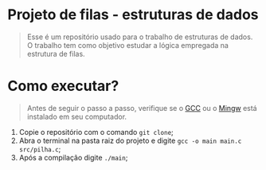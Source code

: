 # Projeto de filas - estruturas de dados

> Esse é um repositório usado para o trabalho de estruturas de dados. O trabalho tem como objetivo estudar a lógica empregada na estrutura de filas.

# Como executar?

> Antes de seguir o passo a passo, verifique se o <a href="https://gcc.gnu.org">GCC</a> ou o <a href="http://mingw-w64.org/doku.php">Mingw</a> está instalado em seu computador.

1. Copie o repositório com o comando `git clone`;
2. Abra o terminal na pasta raiz do projeto e digite `gcc -o main main.c src/pilha.c`;
3. Após a compilação digite `./main`;
